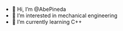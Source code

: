 - 👋 Hi, I’m @AbePineda
- 👀 I’m interested in mechanical engineering
- 🌱 I’m currently learning C++

<!---
AbePineda/AbePineda is a ✨ special ✨ repository because its `README.md` (this file) appears on your GitHub profile.
You can click the Preview link to take a look at your changes.
--->
